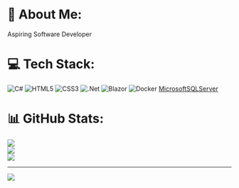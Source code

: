 # 💫 About Me:
Aspiring Software Developer


# 💻 Tech Stack:
![C#](https://img.shields.io/badge/c%23-%23239120.svg?style=for-the-badge&logo=csharp&logoColor=white)
![HTML5](https://img.shields.io/badge/html5-%23E34F26.svg?style=for-the-badge&logo=html5&logoColor=white) 
![CSS3](https://img.shields.io/badge/css3-%231572B6.svg?style=for-the-badge&logo=css3&logoColor=white)
![.Net](https://img.shields.io/badge/.NET-5C2D91?style=for-the-badge&logo=.net&logoColor=white) 
![Blazor](https://img.shields.io/badge/blazor-%235C2D91.svg?style=for-the-badge&logo=blazor&logoColor=white)
![Docker](https://img.shields.io/badge/docker-%230db7ed.svg?style=for-the-badge&logo=docker&logoColor=white) 
[MicrosoftSQLServer](https://img.shields.io/badge/Microsoft%20SQL%20Server-CC2927?style=for-the-badge&logo=microsoft%20sql%20server&logoColor=white)

# 📊 GitHub Stats:
![](https://github-readme-stats.vercel.app/api?username=tehtark&theme=dark&hide_border=false&include_all_commits=false&count_private=false)<br/>
![](https://github-readme-streak-stats.herokuapp.com/?user=tehtark&theme=dark&hide_border=false)<br/>
![](https://github-readme-stats.vercel.app/api/top-langs/?username=tehtark&theme=dark&hide_border=false&include_all_commits=false&count_private=false&layout=compact)

---
[![](https://visitcount.itsvg.in/api?id=tehtark&icon=0&color=12)](https://visitcount.itsvg.in)

<!-- Proudly created with GPRM ( https://gprm.itsvg.in ) -->
